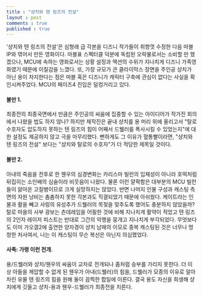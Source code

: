 ```yaml
---
title : "샹치와 텐 링즈의 전설"
layout : post
comments : true
published : true
---
```

'샹치와 텐 링즈의 전설'은 심형래 급 각본을 디즈니 작가들이 취향껏 수정한 다음 마블 IP와 엮어서 만든 영화이다. 마블표 스펙터클 덕분에 독립된 오락물로서는 소비할 만 했겠으나, MCU에 속하는 영화로서는 상황 설정과 액션의 수위가 지나치게 디즈니 가족영화였기 때문에 이질감을 느꼈다. 또, 가장 규모가 큰 클라이막스 장면을 주인공 샹치가 아닌 용이 차지한다는 점은 마블 혹은 디즈니가 캐릭터 구축에 관심이 없다는 사실을 확인시켜주었다. MCU의 페이즈4 진입은 덜컹거리고 있다.

#### 불만 1.

최종전의 최종국면에서 만큼은 주인공의 싸움에 집중할 수 있는 아이디어가 작가진 회의에서 나왔을 법도 하지 않나? 하지만 제작진은 끝내 샹치를 용 머리 위에 올리고서 "탈로 수호자도 압도하지 못하는 텐 링즈의 힘이 어째서 드웰러를 폭사시킬 수 있었는지"에 대한 설정도 제공하지 않고 극을 마무리했다. 뻔하게도 그 이유가 혈통빨이라면, "샹치와 텐 링즈의 전설" 보다는 "샹치와 탈로의 수호자"가 더 적당한 제목일 것이다.

#### 불만 2.

아내의 죽음을 전후로 한 웬우의 심경변화는 카리스마 빌런의 입체성이 아니라 호떡처럼 뒤집히는 소인배의 심술이라 비웃음이 나왔다. 물론 이런 얄팍함은 대부분의 MCU 빌런들이 앓아온 고질병이므로 크게 실망하지는 않았다. 반면 나머지 인물 구성과 캐스팅 측면의 자원 낭비는 촘촘하지 못한 각본과도 직결되었기 때문에 아쉬웠다. 케이트라는 인물과 활을 빼고 샤링의 유성추가 드웰러의 목젖을 맞추도록 했어도 충분하지 않았을까? 탈로 마을의 사부 광보는 츤데레임을 어필한 것에 비해 지나치게 활약이 적었고 텐 링즈의 2인자 레이저 피스트는 반대로 그간의 악행을 뭉개고 지나치게 부각되었다. 무엇보다도 이미 가오갤2에 출연한 양자경이 샹치 남매의 이모로 중복 캐스팅된 것은 너무나 멍청한 처사여서, 나는 이 캐스팅이 무슨 복선은 아닌지 의심했었다.

#### 사족: 가령 이런 전개.

용/드웰러와 샹치/웬우의 싸움이 교차로 전개되나 좀처럼 승부를 가리지 못한다. 더 이상 아들을 제압할 수 없게 된 웬우가 아내(드웰러)의 힘을, 드웰러가 모종의 이유로 알아차린 유물 텐 링즈의 힘을 원해 둘이 끔찍한 합일에 이른다. 결국 용도 자신을 희생해 샹치에게 깃들고 샹치-용과 웬우-드웰러가 최종전을 치른다.

